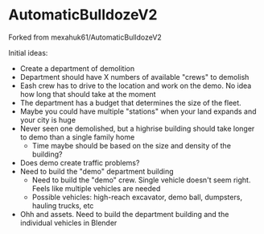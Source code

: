 # AutomaticBulldozeV2

Forked from mexahuk61/AutomaticBulldozeV2

Initial ideas:
- Create a department of demolition
- Department should have X numbers of available "crews" to demolish
- Eash crew has to drive to the location and work on the demo.  No idea how long that should take at the moment
- The department has a budget that determines the size of the fleet.
- Maybe you could have multiple "stations" when your land expands and your city is huge
- Never seen one demolished, but a highrise building should take longer to demo than a single family home
  - Time maybe should be based on the size and density of the building?
- Does demo create traffic problems?
- Need to build the "demo" department building
  - Need to build the "demo" crew.  Single vehicle doesn't seem right.  Feels like multiple vehicles are needed
  - Possible vehicles: high-reach excavator, demo ball, dumpsters, hauling trucks, etc
- Ohh and assets.  Need to build the department building and the individual vehicles in Blender
